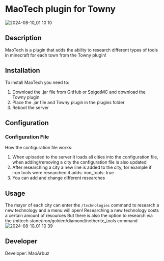 
# MaoTech plugin for Towny
![2024-08-10_01 10 10](https://github.com/user-attachments/assets/7d3def88-2e96-436b-bbe1-27811a60d563)


## Description

MaoTech is a plugin that adds the ability to research different types of tools in minecraft for each town from the Towny plugin!

## Installation

To install MaoTech you need to:
1. Download the .jar file from GitHub or SpigotMC and download the Towny plugin
2. Place the .jar file and Towny plugin in the plugins folder
3. Reboot the server

## Configuration

### Configuration File

How the configuration file works:
1. When uploaded to the server it loads all cities into the configuration file, when adding/removing a city the configuration file is also updated
2. After researching a city a new line is added to the city, for example if iron tools were researched it adds: iron_tools: true
3. You can add and change different researches

## Usage

The mayor of each city can enter the `/technologies` command to research a new technology and a menu will open! Researching a new technology costs a certain amount of resources
But there is also the option to research via the /mttech stone/iron/golden/diamond/netherite_tools command
![2024-08-10_01 10 39](https://github.com/user-attachments/assets/8bb7a022-9f1b-4308-8e20-77cfd383e3b0)


## Developer

Developer: MaoArbuz
